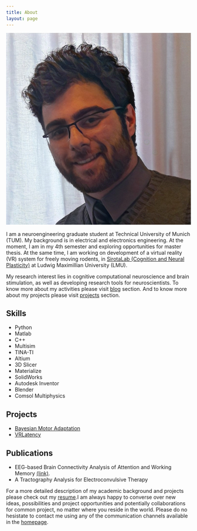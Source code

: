 ```yaml
---
title: About
layout: page
---
```

<!--[Profile Image]({{ site.url }}/{{ site.picture }})-->

![Profile Image](assets/images/profile.jpg)

<p>
	I am a neuroengineering graduate student at Technical University of Munich (TUM). My background is in electrical and electronics engineering. At the moment, I am in my 4th semester and exploring opportunities for master thesis. At the same time, I am working on development of a virtual reality (VR) system for freely moving rodents, in <a href="http://cogneuro.bio.lmu.de/" target="_blank">SirotaLab (Cognition and Neural Plasticity)</a> at Ludwig Maximillian University (LMU).
</p>

<p>
	My research interest lies in cognitive computational neuroscience and brain stimulation, as well as developing research tools for neuroscientists. To know more about my activities please visit <a href="https://mohammadbashiri.github.io/blog/">blog</a> section. And to know more about my projects please visit <a href="https://mohammadbashiri.github.io/projects/">projects</a> section.
</p>

<h2>Skills</h2>

<ul class="skill-list">
	<li>Python</li>
	<li>Matlab</li>
	<li>C++</li>
	<li>Multisim</li>
	<li>TINA-TI</li>
	<li>Altium</li>
	<li>3D Slicer</li>
	<li>Materialize</li>
	<li>SolidWorks</li>
	<li>Autodesk Inventor</li>
	<li>Blender</li>
	<li>Comsol Multiphysics</li>
</ul>

<h2>Projects</h2>

<ul>
	<li><a href="https://github.com/mohammadbashiri/BayesianMotorAdaptation" target="_blank">Bayesian Motor Adaptation</a></li>
	<li><a href="https://github.com/mohammadbashiri/vrlatency" target="_blank">VRLatency</a></li>
</ul>

<h2>Publications</h2>

<ul>
	<li>EEG-based Brain Connectivity Analysis of Attention and Working Memory <a href="https://ieeexplore.ieee.org/document/7435890/" target="_blank">(link)</a>.</li>
	<li>A Tractography Analysis for Electroconvulsive Therapy</li>
</ul>

<!--
<h2>Hobbies</h2>

<ul>
	<li>Sports</li>
	<li>Organizaing (and participating) in casual scientific events</li>
	<li>Photography</li>
	<li>Dancing</li>
	<li>Travelling</li>
</ul>
-->

<p>
	For a more detailed description of my academic background and projects please check out my <a href="https://mohammadbashiri.github.io/assets/Bashiri-Resume.png" target="_blank">resume</a>.I am always happy to converse over new ideas, possibilities and project opportunities and potentially collaborations for common project, no matter where you reside in the world. Please do no hesistate to contact me using any of the communication channels available in the <a href="https://mohammadbashiri.github.io/">homepage</a>.
</p>